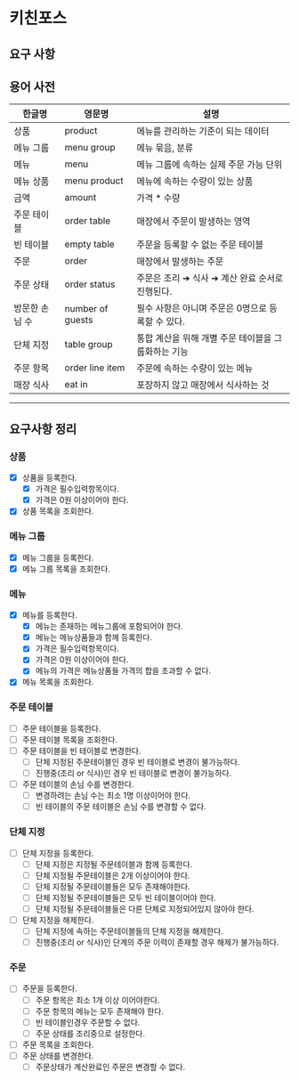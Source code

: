 # 키친포스

## 요구 사항

## 용어 사전

| 한글명 | 영문명 | 설명 |
| --- | --- | --- |
| 상품 | product | 메뉴를 관리하는 기준이 되는 데이터 |
| 메뉴 그룹 | menu group | 메뉴 묶음, 분류 |
| 메뉴 | menu | 메뉴 그룹에 속하는 실제 주문 가능 단위 |
| 메뉴 상품 | menu product | 메뉴에 속하는 수량이 있는 상품 |
| 금액 | amount | 가격 * 수량 |
| 주문 테이블 | order table | 매장에서 주문이 발생하는 영역 |
| 빈 테이블 | empty table | 주문을 등록할 수 없는 주문 테이블 |
| 주문 | order | 매장에서 발생하는 주문 |
| 주문 상태 | order status | 주문은 조리 ➜ 식사 ➜ 계산 완료 순서로 진행된다. |
| 방문한 손님 수 | number of guests | 필수 사항은 아니며 주문은 0명으로 등록할 수 있다. |
| 단체 지정 | table group | 통합 계산을 위해 개별 주문 테이블을 그룹화하는 기능 |
| 주문 항목 | order line item | 주문에 속하는 수량이 있는 메뉴 |
| 매장 식사 | eat in | 포장하지 않고 매장에서 식사하는 것 |

---

## 요구사항 정리

### 상품
- [x] 상품을 등록한다.
  - [x] 가격은 필수입력항목이다.
  - [x] 가격은 0원 이상이어야 한다.
- [x] 상품 목록을 조회한다.

### 메뉴 그룹
- [x] 메뉴 그룹을 등록한다.
- [x] 메뉴 그룹 목록을 조회한다.

### 메뉴
- [x] 메뉴를 등록한다.
  - [x] 메뉴는 존재하는 메뉴그룹에 포함되어야 한다.
  - [x] 메뉴는 메뉴상품들과 함께 등록한다.
  - [x] 가격은 필수입력항목이다.
  - [x] 가격은 0원 이상이어야 한다.
  - [x] 메뉴의 가격은 메뉴상품들 가격의 합을 초과할 수 없다.
- [x] 메뉴 목록을 조회한다.

### 주문 테이블
- [ ] 주문 테이블을 등록한다.
- [ ] 주문 테이블 목록을 조회한다.
- [ ] 주문 테이블을 빈 테이블로 변경한다.
  - [ ] 단체 지정된 주문테이블인 경우 빈 테이블로 변경이 불가능하다.
  - [ ] 진행중(조리 or 식사)인 경우 빈 테이블로 변경이 불가능하다.
- [ ] 주문 테이블의 손님 수를 변경한다.
  - [ ] 변경하려는 손님 수는 최소 1명 이상이어야 한다.
  - [ ] 빈 테이블의 주문 테이블은 손님 수를 변경할 수 없다.

### 단체 지정
- [ ] 단체 지정을 등록한다.
  - [ ] 단체 지정은 지정될 주문테이블과 함께 등록한다.
  - [ ] 단체 지정될 주문테이블은 2개 이상이어야 한다.
  - [ ] 단체 지정될 주문테이블들은 모두 존재해야한다.
  - [ ] 단체 지정될 주문테이블들은 모두 빈 테이블이어야 한다.
  - [ ] 단체 지정될 주문테이블들은 다른 단체로 지정되어있지 않아야 한다.
- [ ] 단체 지정을 해제한다.
  - [ ] 단체 지정에 속하는 주문테이블들의 단체 지정을 해제한다.
  - [ ] 진행중(조리 or 식사)인 단계의 주문 이력이 존재할 경우 해제가 불가능하다.
  
### 주문
- [ ] 주문을 등록한다.
  - [ ] 주문 항목은 최소 1개 이상 이어야한다.
  - [ ] 주문 항목의 메뉴는 모두 존재해야 한다.
  - [ ] 빈 테이블인경우 주문할 수 없다.
  - [ ] 주문 상태를 조리중으로 설정한다.
- [ ] 주문 목록을 조회한다.
- [ ] 주문 상태를 변경한다.
  - [ ] 주문상태가 계산완료인 주문은 변경할 수 없다.
